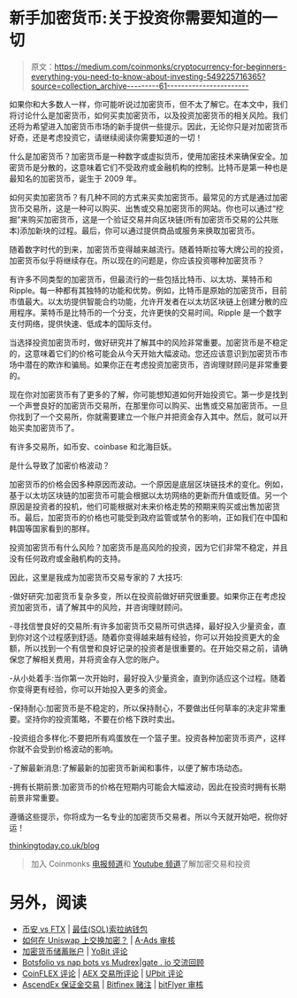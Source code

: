 # 新手加密货币:关于投资你需要知道的一切

> 原文：<https://medium.com/coinmonks/cryptocurrency-for-beginners-everything-you-need-to-know-about-investing-549225716365?source=collection_archive---------61----------------------->

如果你和大多数人一样，你可能听说过加密货币，但不太了解它。在本文中，我们将讨论什么是加密货币，如何买卖加密货币，以及投资加密货币的相关风险。我们还将为希望进入加密货币市场的新手提供一些提示。因此，无论你只是对加密货币好奇，还是考虑投资它，请继续阅读你需要知道的一切！

什么是加密货币？加密货币是一种数字或虚拟货币，使用加密技术来确保安全。加密货币是分散的，这意味着它们不受政府或金融机构的控制。比特币是第一种也是最知名的加密货币，诞生于 2009 年。

如何买卖加密货币？有几种不同的方式来买卖加密货币。最常见的方式是通过加密货币交易所，这是一种可以购买、出售或交易加密货币的网站。你也可以通过“挖掘”来购买加密货币，这是一个验证交易并向区块链(所有加密货币交易的公共账本)添加新块的过程。最后，你可以通过提供商品或服务来换取加密货币。

随着数字时代的到来，加密货币变得越来越流行。随着特斯拉等大牌公司的投资，加密货币似乎将继续存在。所以现在的问题是，你应该投资哪种加密货币？

有许多不同类型的加密货币，但最流行的一些包括比特币、以太坊、莱特币和 Ripple。每一种都有其独特的功能和优势。例如，比特币是原始的加密货币，目前市值最大。以太坊提供智能合约功能，允许开发者在以太坊区块链上创建分散的应用程序。莱特币是比特币的一个分支，允许更快的交易时间。Ripple 是一个数字支付网络，提供快速、低成本的国际支付。

当选择投资加密货币时，做好研究并了解其中的风险非常重要。加密货币是不稳定的，这意味着它们的价格可能会从今天开始大幅波动。您还应该意识到加密货币市场中潜在的欺诈和骗局。如果你正在考虑投资加密货币，咨询理财顾问是非常重要的。

现在你对加密货币有了更多的了解，你可能想知道如何开始投资它。第一步是找到一个声誉良好的加密货币交易所，在那里你可以购买、出售或交易加密货币。一旦你找到了一个交易所，你就需要建立一个账户并把资金存入其中。然后，就可以开始买卖加密货币了。

有许多交易所，如币安、coinbase 和北海巨妖。

是什么导致了加密价格波动？

加密货币的价格会因多种原因而波动。一个原因是底层区块链技术的变化。例如，基于以太坊区块链的加密货币可能会根据以太坊网络的更新而升值或贬值。另一个原因是投资者的投机，他们可能根据对未来价格走势的预期来购买或出售加密货币。最后，加密货币的价格也可能受到政府监管或禁令的影响，正如我们在中国和韩国等国家看到的那样。

投资加密货币有什么风险？加密货币是高风险的投资，因为它们非常不稳定，并且没有任何政府或金融机构的支持。

因此，这里是我成为加密货币交易专家的 7 大技巧:

-做好研究:加密货币复杂多变，所以在投资前做好研究很重要。如果你正在考虑投资加密货币，请了解其中的风险，并咨询理财顾问。

-寻找信誉良好的交易所:有许多加密货币交易所可供选择，最好投入少量资金，直到你对这个过程感到舒适。随着你变得越来越有经验，你可以开始投资更大的金额，所以找到一个有信誉和良好记录的投资者是很重要的。在开始交易之前，请确保您了解相关费用，并将资金存入您的账户。

-从小处着手:当你第一次开始时，最好投入少量资金，直到你适应这个过程。随着你变得更有经验，你可以开始投入更多的资金。

-保持耐心:加密货币是不稳定的，所以保持耐心，不要做出任何草率的决定非常重要。坚持你的投资策略，不要在价格下跌时卖出。

-投资组合多样化:不要把所有鸡蛋放在一个篮子里。投资各种加密货币资产，这样你就不会受到价格波动的影响。

-了解最新消息:了解最新的加密货币新闻和事件，以便了解市场动态。

-拥有长期前景:加密货币的价格在短期内可能会大幅波动，因此在投资时拥有长期前景非常重要。

遵循这些提示，你将成为一名专业的加密货币交易者。所以今天就开始吧，祝你好运！

[thinkingtoday.co.uk/blog](http://www.thinkingtoday.co.uk/blog)

> 加入 Coinmonks [电报频道](https://t.me/coincodecap)和 [Youtube 频道](https://www.youtube.com/c/coinmonks/videos)了解加密交易和投资

# 另外，阅读

*   [币安 vs FTX](https://coincodecap.com/binance-vs-ftx) | [最佳(SOL)索拉纳钱包](https://coincodecap.com/solana-wallets)
*   [如何在 Uniswap 上交换加密？](https://coincodecap.com/swap-crypto-on-uniswap) | [A-Ads 审核](https://coincodecap.com/a-ads-review)
*   [加密货币储蓄账户](/coinmonks/cryptocurrency-savings-accounts-be3bc0feffbf) | [YoBit 评论](/coinmonks/yobit-review-175464162c62)
*   [Botsfolio vs nap bots vs Mudrex](/coinmonks/botsfolio-vs-napbots-vs-mudrex-c81344970c02)|[gate . io 交流回顾](/coinmonks/gate-io-exchange-review-61bf87b7078f)
*   [CoinFLEX 评论](https://coincodecap.com/coinflex-review) | [AEX 交易所评论](https://coincodecap.com/aex-exchange-review) | [UPbit 评论](https://coincodecap.com/upbit-review)
*   [AscendEx 保证金交易](https://coincodecap.com/ascendex-margin-trading) | [Bitfinex 赌注](https://coincodecap.com/bitfinex-staking) | [bitFlyer 审核](https://coincodecap.com/bitflyer-review)